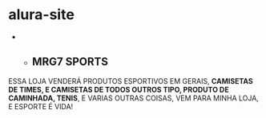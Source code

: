 # alura-site
* * ## MRG7 SPORTS

ESSA LOJA VENDERÁ PRODUTOS ESPORTIVOS EM GERAIS, <b>CAMISETAS DE TIMES, E CAMISETAS DE TODOS OUTROS TIPO, PRODUTO DE CAMINHADA, TENIS</b>, E VARIAS OUTRAS COISAS, VEM PARA MINHA LOJA, E ESPORTE É VIDA! 
